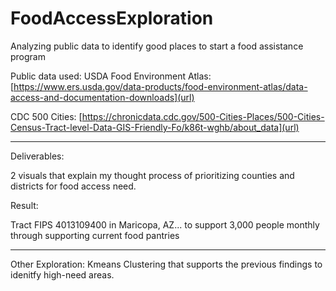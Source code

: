 # FoodAccessExploration
Analyzing public data to identify good places to start a food assistance program

Public data used:
USDA Food Environment Atlas: 
[https://www.ers.usda.gov/data-products/food-environment-atlas/data-access-and-documentation-downloads](url)

CDC 500 Cities: 
[https://chronicdata.cdc.gov/500-Cities-Places/500-Cities-Census-Tract-level-Data-GIS-Friendly-Fo/k86t-wghb/about_data](url)
______________________________________________________________________________
Deliverables:

2 visuals that explain my thought process of prioritizing counties and districts for food access need.

Result:

Tract FIPS 4013109400 in Maricopa, AZ... to support 3,000 people monthly through supporting current food pantries
______________________________________________________________________________
Other Exploration:
    Kmeans Clustering that supports the previous findings to idenitfy high-need areas.
